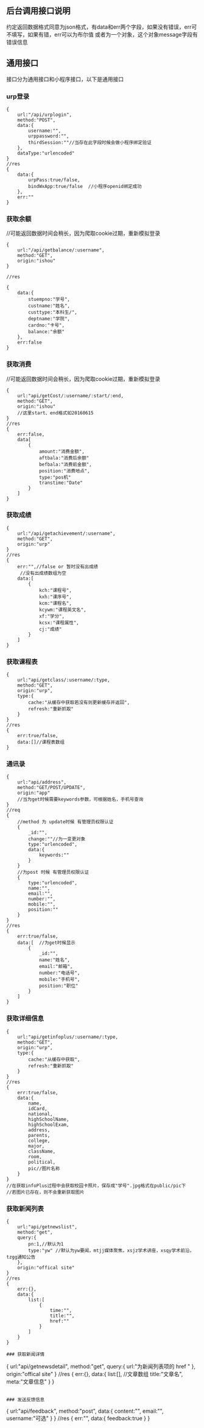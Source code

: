 ## 后台调用接口说明

约定返回数据格式同意为json格式，有data和err两个字段，如果没有错误，err可不填写，如果有错，err可以为布尔值
或者为一个对象，这个对象message字段有错误信息

## 通用接口

接口分为通用接口和小程序接口，以下是通用接口

### urp登录

```
{
    url:"/api/urplogin",
    method:"POST",
    data:{
        username:"",
        urppassword:"",
        thirdSession:""//当存在此字段时候会做小程序绑定验证
    },
    dataType:"urlencoded"
}
//res
{
    data:{
        urpPass:true/false,
        bindWxApp:true/false  //小程序openid绑定成功
    },
    err:""
}

```

### 获取余额

//可能返回数据时间会稍长，因为爬取cookie过期，重新模拟登录
```
{
    url:"/api/getbalance/:username",
    method:"GET",
    origin:"ishou"
} 

//res

{
    data:{
        stuempno:"学号",
        custname:"姓名",
        custtype:"本科生/",
        deptname:"学院",
        cardno:"卡号",
        balance:"余额"
    },
    err:false
}
```
### 获取消费

//可能返回数据时间会稍长，因为爬取cookie过期，重新模拟登录
```
{
    url:"api/getCost/:username/:start/:end,
    method:"GET",
    origin:"ishou"
    //这里start、end格式如20160615
}
//res
{
    err:false,
    data[
        {
            amount:"消费金额",
            aftbala:"消费后余额"
            befbala:"消费前金额",
            position:"消费地点",
            type:"pos机"
            transtime:"Date"
        }
    ]
}
```


### 获取成绩

```
{
    url:"/api/getachievement/:username",
    method:"GET",
    origin:"urp"
}
//res
{
    err:"",//false or 暂时没有出成绩
     //没有出成绩数组为空
    data:[
        {
            kch:"课程号",
            kxh:"课序号",
            kcm:"课程名",
            kcywm:"课程英文名",
            xf:"学分",
            kcsx:"课程属性",
            cj:"成绩"
        }
    ]
}
```

### 获取课程表

```
{
    url:"api/getclass/:username/:type,
    method:"GET",
    origin:"urp",
    type:{
        cache:"从缓存中获取若没有则更新缓存并返回",
        refresh:"重新抓取"
    }
}
//res
{
    err:true/false,
    data:[]//课程表数组
}
```

### 通讯录

```
{
    url:"api/address",
    method:"GET/POST/UPDATE",
    origin:"app"
    //当为get时候需要keywords参数，可根据姓名，手机号查询
}
//req
{
    //method 为 update时候 有管理员权限认证
    {
        _id:"",
        change:""//为一变更对象
        type:"urlencoded",
        data:{
            keywords:""
        }
    }
    //为post 时候 有管理员权限认证
    {
        type:"urlencoded",
        name:"",
        email:"",
        number:"",
        mobile:"",
        position:""
    }
}
//res
{
    err:true/false,
    data:[  //为get时候显示
        {
            _id:"",
            name:"姓名",
            email:"邮箱",
            number:"电话号",
            mobile:"手机号",
            position:"职位"
        }
    ]
}
```

### 获取详细信息

```
{
    url:"api/getinfoplus/:username/:type,
    method:"GET",
    origin:"urp",
    type:{
        cache:"从缓存中获取",
        refresh:"重新抓取"
    }
}
//res
{
    err:true/false,
    data:{
        name,
        idCard,
        national,
        highSchoolName,
        highSchoolExam,
        address,
        parents,
        college,
        major,
        className,
        room,
        political,
        pic//图片名称
    }
}
//在获取infoPlus过程中会获取校园卡照片，保存成"学号".jpg格式在public/pic下
//若图片已存在，则不会重新获取图片
```

### 获取新闻列表

```
{
    url:"api/getnewslist",
    method:"get",
    query:{
        pn:1,//默认为1
        type:"yw" //默认为yw要闻，mtjj媒体聚焦，xsjz学术讲座，xsqy学术前沿，tzgg通知公告
    },
    origin:"offical site"
}
//res
{
    err:{},
    data:{
        list:[
            {
                time:"",
                title:"",
                href:""
            }
        ]
    }
}

### 获取新闻详情

```
{
    url:"api/getnewsdetail",
    method:"get",
    query:{
        url:"为新闻列表项的  href "
    },
    origin:"offical site"
}
//res
{
    err:{},
    data:{
        list:[], //文章数组
        title:"文章名",
        meta:"文章信息"
    }
}
```

### 发送反馈信息

```
{
    url:"api/feedback",
    method:"post",
    data:{
        content:"",
        email:"",
        username:"可选"
    }
}
//res
{
    err:"",
    data:{
        feedback:true
    }
}
```